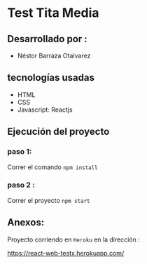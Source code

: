 # Test Tita Media

## Desarrollado por :

- Néstor Barraza Otalvarez

## tecnologías usadas

 - HTML
 - CSS
 - Javascript: Reactjs

 ## Ejecución del proyecto

 ### paso 1: 
 Correr el comando `npm install`
 ### paso 2 : 
 Correr el proyecto `npm start`

 ## Anexos:
 Proyecto corriendo en `Heroku` en la dirección :
 
  https://react-web-testx.herokuapp.com/




